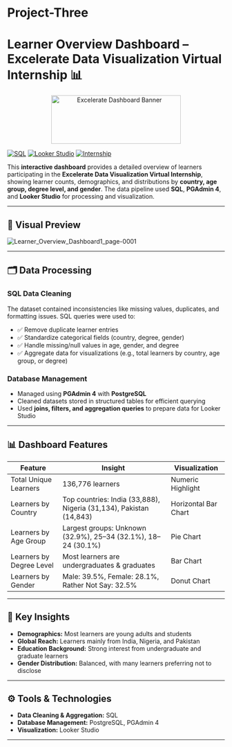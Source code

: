 # Project-Three
# Learner Overview Dashboard – Excelerate Data Visualization Virtual Internship 📊

<p align="center">
  <img width="300" height="112" src="https://github.com/user-attachments/assets/b980519a-c3f5-4cff-9769-0ad53abdba34" alt="Excelerate Dashboard Banner">
</p>

[![SQL](https://img.shields.io/badge/SQL-PostgreSQL-blue)](https://www.postgresql.org/)
[![Looker Studio](https://img.shields.io/badge/Looker_Studio-Visualization-green)](https://lookerstudio.google.com/)
[![Internship](https://img.shields.io/badge/Internship-Virtual-orange)](#)

This **interactive dashboard** provides a detailed overview of learners participating in the **Excelerate Data Visualization Virtual Internship**, showing learner counts, demographics, and distributions by **country, age group, degree level, and gender**. The data pipeline used **SQL**, **PGAdmin 4**, and **Looker Studio** for processing and visualization.

---


## 📸 Visual Preview
![Learner_Overview_Dashboard1_page-0001](https://github.com/user-attachments/assets/7a2a944e-3ff9-4e7c-9b2b-a4c63e918c20)



---

## 🗂 Data Processing

### SQL Data Cleaning
The dataset contained inconsistencies like missing values, duplicates, and formatting issues. SQL queries were used to:  

- ✅ Remove duplicate learner entries  
- ✅ Standardize categorical fields (country, degree, gender)  
- ✅ Handle missing/null values in age, gender, and degree  
- ✅ Aggregate data for visualizations (e.g., total learners by country, age group, or degree)  

### Database Management
- Managed using **PGAdmin 4** with **PostgreSQL**  
- Cleaned datasets stored in structured tables for efficient querying  
- Used **joins, filters, and aggregation queries** to prepare data for Looker Studio  

---

## 📊 Dashboard Features

| Feature | Insight | Visualization |
|---------|---------|---------------|
| Total Unique Learners | 136,776 learners | Numeric Highlight |
| Learners by Country | Top countries: India (33,888), Nigeria (31,134), Pakistan (14,843) | Horizontal Bar Chart |
| Learners by Age Group | Largest groups: Unknown (32.9%), 25–34 (32.1%), 18–24 (30.1%) | Pie Chart |
| Learners by Degree Level | Most learners are undergraduates & graduates | Bar Chart |
| Learners by Gender | Male: 39.5%, Female: 28.1%, Rather Not Say: 32.5% | Donut Chart |

---

## 🔑 Key Insights
- **Demographics:** Most learners are young adults and students  
- **Global Reach:** Learners mainly from India, Nigeria, and Pakistan  
- **Education Background:** Strong interest from undergraduate and graduate learners  
- **Gender Distribution:** Balanced, with many learners preferring not to disclose  

---

## ⚙️ Tools & Technologies
- **Data Cleaning & Aggregation:** SQL  
- **Database Management:** PostgreSQL, PGAdmin 4  
- **Visualization:** Looker Studio  

---
